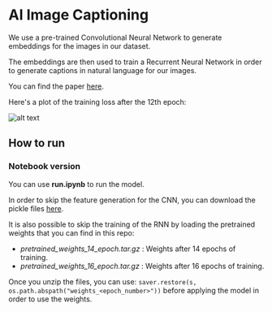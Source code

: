 # AI Image Captioning

We use a pre-trained Convolutional Neural Network to generate embeddings for the images in our dataset.

The embeddings are then used to train a Recurrent Neural Network in order to generate captions in natural language for our images.

You can find the paper [here](https://arxiv.org/pdf/1411.4555).

Here's a plot of the training loss after the 12th epoch:

![alt text](https://github.com/dpstart/rnn-image-captioning/blob/master/training_loss.png)

## How to run

### Notebook version

You can use __run.ipynb__ to run the model.

In order to skip the feature generation for the CNN, you can download the pickle files [here](https://github.com/dpstart/rnn-image-captioning/releases/tag/v0.1).

It is also possible to skip the training of the RNN by loading the pretrained weights that you can find in this repo:

* *pretrained_weights_14_epoch.tar.gz* : Weights after 14 epochs of training.
* *pretrained_weights_16_epoch.tar.gz* : Weights after 16 epochs of training.

Once you unzip the files, you can use: `saver.restore(s, os.path.abspath("weights_<epoch_number>"))` before applying the model in order to use the weights.
